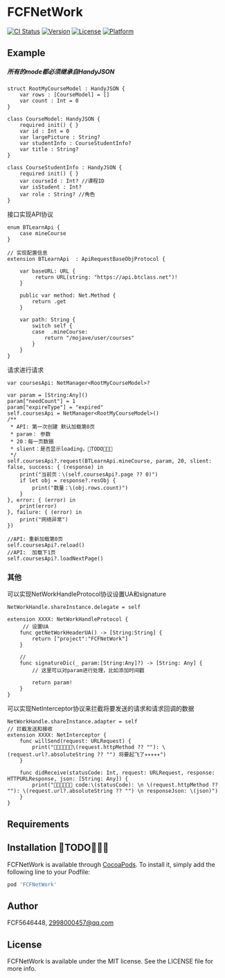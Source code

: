 # FCFNetWork

[![CI Status](https://img.shields.io/travis/FCF5646448/FCFNetWork.svg?style=flat)](https://travis-ci.org/FCF5646448/FCFNetWork)
[![Version](https://img.shields.io/cocoapods/v/FCFNetWork.svg?style=flat)](https://cocoapods.org/pods/FCFNetWork)
[![License](https://img.shields.io/cocoapods/l/FCFNetWork.svg?style=flat)](https://cocoapods.org/pods/FCFNetWork)
[![Platform](https://img.shields.io/cocoapods/p/FCFNetWork.svg?style=flat)](https://cocoapods.org/pods/FCFNetWork)

## Example

##### 所有的mode都必须继承自HandyJSON

```
struct RootMyCourseModel : HandyJSON {
    var rows : [CourseModel] = []
    var count : Int = 0
}

class CourseModel: HandyJSON {
    required init() { }
    var id : Int = 0
    var largePicture : String?
    var studentInfo : CourseStudentInfo?
    var title : String?
}

class CourseStudentInfo : HandyJSON {
    required init() { }
    var courseId : Int? //课程ID
    var isStudent : Int?
    var role : String? //角色
}
```

接口实现API协议

```
enum BTLearnApi {
    case mineCourse
}

// 实现配置信息
extension BTLearnApi  : ApiRequestBaseObjProtocol {
    
    var baseURL: URL {
         return URL(string: "https://api.btclass.net")!
    }
    
    public var method: Net.Method {
        return .get
    }
    
    var path: String {
        switch self {
        case  .mineCourse:
            return "/mojave/user/courses"
        }
    }
}
```

请求进行请求

```
var coursesApi: NetManager<RootMyCourseModel>?

var param = [String:Any]()
param["needCount"] = 1
param["expireType"] = "expired"
self.coursesApi = NetManager<RootMyCourseModel>()
/**
 * API: 第一次创建 默认加载第0页
 * param： 参数
 * 20：每一页数据
 * slient：是否显示loading，👺TODO👺👺👺
 */
self.coursesApi?.request(BTLearnApi.mineCourse, param, 20, slient: false, success: { (response) in
    print("当前页：\(self.coursesApi?.page ?? 0)")
    if let obj = response?.resObj {
        print("数量：\(obj.rows.count)")
    }
}, error: { (error) in
    print(error)
}, failure: { (error) in
    print("网络异常")
})

//API: 重新加载第0页
self.coursesApi?.reload()
//API:  加载下1页
self.coursesApi?.loadNextPage()
```

### 其他

可以实现NetWorkHandleProtocol协议设置UA和signature

```
NetWorkHandle.shareInstance.delegate = self

extension XXXX: NetWorkHandleProtocol {
     // 设置UA
    func getNetWorkHeaderUA() -> [String:String] {
        return ["project":"FCFNetWork"]
    }
    
    //
    func signatureDic(_ param:[String:Any]?) -> [String: Any] {
        // 这里可以对param进行处理，比如添加时间戳
       
        return param!
    }
}
```

可以实现NetInterceptor协议来拦截将要发送的请求和请求回调的数据

```
NetWorkHandle.shareInstance.adapter = self
// 拦截发送和接收
extension XXXX: NetInterceptor {
    func willSend(request: URLRequest) {
        print("🥳🚨🥳🚨🥳🚨\(request.httpMethod ?? ""): \(request.url?.absoluteString ?? "") 将要起飞了✈️✈️✈️✈️✈️")
    }
    
    func didReceive(statusCode: Int, request: URLRequest, response: HTTPURLResponse, json: [String: Any]) {
        print("🥳🚨🥳🚨🥳🚨 code:\(statusCode): \n \(request.httpMethod ?? ""): \(request.url?.absoluteString ?? "") \n responseJson: \(json)")
    }
}
```



## Requirements

## Installation 👺TODO👺👺👺

FCFNetWork is available through [CocoaPods](https://cocoapods.org). To install
it, simply add the following line to your Podfile:

```ruby
pod 'FCFNetWork'
```

## Author

FCF5646448, 2998000457@qq.com

## License

FCFNetWork is available under the MIT license. See the LICENSE file for more info.

